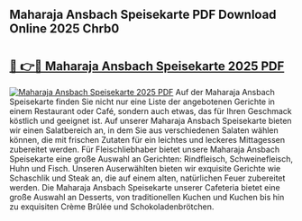 ## Maharaja Ansbach Speisekarte PDF Download Online 2025 Chrb0

# <h2><a href="http://gc8nimk.nevu.top/?p=Maharaja+Ansbach+Speisekarte">🔗 👉🔴 Maharaja Ansbach Speisekarte 2025 PDF</a></h2>

[![Maharaja Ansbach Speisekarte 2025 PDF](https://i.imgur.com/dBaPXMq.png)](http://gc8nimk.nevu.top/?p=Maharaja+Ansbach+Speisekarte)
Auf der Maharaja Ansbach Speisekarte finden Sie nicht nur eine Liste der angebotenen Gerichte in einem Restaurant oder Café, sondern auch etwas, das für Ihren Geschmack köstlich und geeignet ist. Auf unserer Maharaja Ansbach Speisekarte bieten wir einen Salatbereich an, in dem Sie aus verschiedenen Salaten wählen können, die mit frischen Zutaten für ein leichtes und leckeres Mittagessen zubereitet werden. Für Fleischliebhaber bietet unsere Maharaja Ansbach Speisekarte eine große Auswahl an Gerichten: Rindfleisch, Schweinefleisch, Huhn und Fisch. Unseren Auserwählten bieten wir exquisite Gerichte wie Schaschlik und Steak an, die auf einem alten, natürlichen Feuer zubereitet werden. Die Maharaja Ansbach Speisekarte unserer Cafeteria bietet eine große Auswahl an Desserts, von traditionellen Kuchen und Kuchen bis hin zu exquisiten Crème Brûlée und Schokoladenbrötchen.
